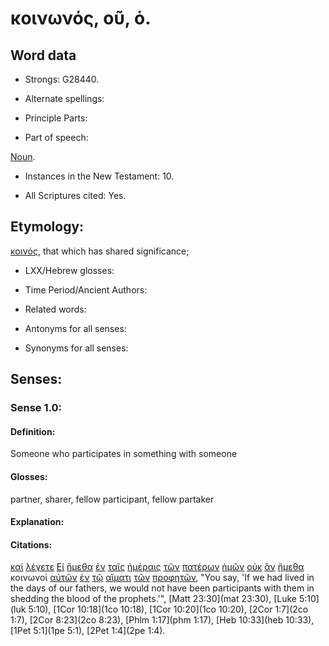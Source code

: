 # κοινωνός, οῦ, ὁ.

<!-- Status: S2=Needs2ndReview -->
<!-- Lexica used for edits: BDAG, FFM, LN, BN, A-S -->

## Word data

* Strongs: G28440.


* Alternate spellings:

* Principle Parts: 

* Part of speech: 

[Noun](http://ugg.readthedocs.io/en/latest/noun.html).

* Instances in the New Testament: 10.

* All Scriptures cited: Yes.

## Etymology: 

[κοινός](../G28390/01.md), that which has shared significance;

* LXX/Hebrew glosses: 

* Time Period/Ancient Authors: 

* Related words: 

* Antonyms for all senses:

* Synonyms for all senses: 

## Senses:

### Sense 1.0:

#### Definition: 

Someone who participates in something with someone 

#### Glosses:

partner, sharer, fellow participant, fellow partaker

#### Explanation:

#### Citations:

[καὶ](../G25320/01.md) [λέγετε](../G30040/01.md) [Εἰ](../G14870/01.md) [ἤμεθα](../G99999/01.md) [ἐν](../G17220/01.md) [ταῖς](../G35880/01.md) [ἡμέραις](../G22500/01.md) [τῶν](../G35880/01.md) [πατέρων](../G39620/01.md) [ἡμῶν](../G14730/01.md) [οὐκ](../G37560/01.md) [ἂν](../G03020/01.md) [ἤμεθα](../G99999/01.md) κοινωνοὶ [αὐτῶν](../G08460/01.md) [ἐν](../G17220/01.md) [τῷ](../G35880/01.md) [αἵματι](../G01290/01.md) [τῶν](../G35880/01.md) [προφητῶν](../G43960/01.md), 
"You say, 'If we had lived in the days of our fathers, we would not have been participants with them in shedding the blood of the prophets.'", 
[Matt 23:30](mat 23:30),  [Luke 5:10](luk 5:10),  [1Cor 10:18](1co 10:18),  [1Cor 10:20](1co 10:20),  [2Cor 1:7](2co 1:7),  [2Cor 8:23](2co 8:23),  [Phlm 1:17](phm 1:17),  [Heb 10:33](heb 10:33),  [1Pet 5:1](1pe 5:1),  [2Pet 1:4](2pe 1:4).
